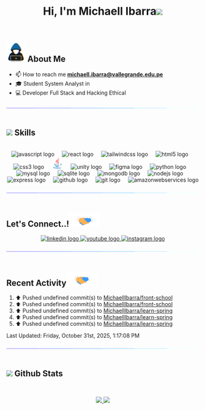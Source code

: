 <h1 align="center"><b>Hi, I'm Michaell Ibarra</b><img src="https://media.giphy.com/media/hvRJCLFzcasrR4ia7z/giphy.gif" width="35"></h1>

<br>


## <picture><img src = "/assets/img/about_me.gif" width = 50px></picture> **About Me**

- 📫 How to reach me **michaell.ibarra@vallegrande.edu.pe**
- 🎓 Student System Analyst in 
- 💻 Developer Full Stack and Hacking Ethical

<img src="/assets/img/line.gif"><br><br>


## <img src="https://media2.giphy.com/media/QssGEmpkyEOhBCb7e1/giphy.gif?cid=ecf05e47a0n3gi1bfqntqmob8g9aid1oyj2wr3ds3mg700bl&rid=giphy.gif" width ="25"><b> Skills</b>
<br>

<div align="center">
  <img src="https://cdn.jsdelivr.net/gh/devicons/devicon/icons/javascript/javascript-original.svg" height="30" alt="javascript logo" title="JavaScript"  />
  <!-- <img width="12" /> -->
  <!-- <img src="https://cdn.jsdelivr.net/gh/devicons/devicon/icons/typescript/typescript-original.svg" height="30" alt="typescript logo" title="TypeScript" /> -->
  <!-- <img width="12" />
  <img src="https://avatars.githubusercontent.com/u/44914786?s=200&v=4" height="30" alt="astro logo" title="Astro Build" /> -->
  <img width="12" />
  <img src="https://cdn.jsdelivr.net/gh/devicons/devicon/icons/react/react-original.svg" height="30" alt="react logo" title="React" />
  <!-- <img width="12" />
  <img src="https://cdn.jsdelivr.net/gh/devicons/devicon/icons/nextjs/nextjs-original.svg" height="30" alt="nextjs logo" title="Next.js" /> -->
  <img width="12" />
  <img src="https://cdn.simpleicons.org/tailwindcss/06B6D4" height="30" alt="tailwindcss logo" title="Tailwind CSS" />
  <!-- <img width="12" />
  <img src="https://upload.wikimedia.org/wikipedia/commons/f/f1/Vitejs-logo.svg" height="30" alt="vite logo" title="Vite" /> -->
  <img width="12" />
  <img src="https://cdn.jsdelivr.net/gh/devicons/devicon/icons/html5/html5-original.svg" height="30" alt="html5 logo" title="HTML5"  />
  <img width="12" />
  <img src="https://cdn.jsdelivr.net/gh/devicons/devicon/icons/css3/css3-original.svg" height="30" alt="css3 logo" title="CSS" />
  <img width="12" />
  <img src="https://raw.githubusercontent.com/devicons/devicon/master/icons/java/java-original.svg" height="30" alt="java logo" title="java" />
  <img width="12" />
  <img src="https://www.vectorlogo.zone/logos/unity3d/unity3d-icon.svg" height="30" alt="unity logo" title="unity" />
  <img width="12" />
  <img src="https://cdn.jsdelivr.net/gh/devicons/devicon/icons/figma/figma-original.svg" height="30" alt="figma logo" title="Figma" />
  <img width="12" />
  <img src="https://cdn.jsdelivr.net/gh/devicons/devicon/icons/python/python-original.svg" height="30" alt="python logo" title="Python" />
  <img width="12" />
  <img src="https://cdn.jsdelivr.net/gh/devicons/devicon/icons/mysql/mysql-original.svg" height="30" alt="mysql logo" title="MySQL" />
  <img width="12" />
  <img src="https://cdn.jsdelivr.net/gh/devicons/devicon/icons/sqlite/sqlite-original.svg" height="30" alt="sqlite logo" title="SQLite3" />
  <img width="12" />
  <img src="https://cdn.jsdelivr.net/gh/devicons/devicon/icons/mongodb/mongodb-original.svg" height="30" alt="mongodb logo" title="MongoDB"/>
  <img width="12" />
  <img src="https://cdn.jsdelivr.net/gh/devicons/devicon/icons/nodejs/nodejs-original.svg" height="30" alt="nodejs logo" title="Node.js"/>
  <img width="12" />
  <img src="https://skillicons.dev/icons?i=express" height="30" alt="express logo" title="Express.js" />
  <!-- <img width="12" />
  <img src="https://static-00.iconduck.com/assets.00/nestjs-icon-512x510-9nvpcyc3.png" height="30" alt="nest.js logo" title="NestJS"  /> -->
  <img width="12" />
  <img src="https://skillicons.dev/icons?i=github" height="30" alt="github logo" title="Github" />
  <img width="12" />
  <img src="https://cdn.jsdelivr.net/gh/devicons/devicon/icons/git/git-original.svg" height="30" alt="git logo" title="Git" />
  <img width="12" />
  <img src="https://skillicons.dev/icons?i=aws" height="30" alt="amazonwebservices logo" title="Amazon Web Services" />
</div>

<img src="/assets/img/line.gif"><br><br>

## <b> Let's Connect..!</b><img src="https://github.com/0xAbdulKhalid/0xAbdulKhalid/raw/main/assets/mdImages/handshake.gif" width ="80">

<div align="center">
  <a href="https://www.linkedin.com/in/michaelll-ibarra-martinez-a1884a274/" target="_blank">
    <img src="https://img.shields.io/static/v1?message=LinkedIn&logo=linkedin&label=&color=0077B5&logoColor=white&labelColor=&style=for-the-badge" height="35" alt="linkedin logo"  />
  <a href="https://www.youtube.com/@BYMATICHELO" target="_blank">
    <img src="https://img.shields.io/static/v1?message=Youtube&logo=youtube&label=&color=FF0000&logoColor=white&labelColor=&style=for-the-badge" height="35" alt="youtube logo"  />
  </a>
  <a href="https://www.instagram.com/matichelo.dev/" target="_blank">
    <img src="https://img.shields.io/static/v1?message=Instagram&logo=instagram&label=&color=E4405F&logoColor=white&labelColor=&style=for-the-badge" height="35" alt="instagram logo"  />
  </a>
  
</div>

<img src="/assets/img/line.gif"><br><br>

## <b> Recent Activity</b><img src="https://github.com/0xAbdulKhalid/0xAbdulKhalid/raw/main/assets/mdImages/handshake.gif" width ="80">

<!--RECENT_ACTIVITY:start-->
1. ⬆️ Pushed undefined commit(s) to [MichaellIbarra/front-school](https://github.com/MichaellIbarra/front-school)<br>
2. ⬆️ Pushed undefined commit(s) to [MichaellIbarra/front-school](https://github.com/MichaellIbarra/front-school)<br>
3. ⬆️ Pushed undefined commit(s) to [MichaellIbarra/learn-spring](https://github.com/MichaellIbarra/learn-spring)<br>
4. ⬆️ Pushed undefined commit(s) to [MichaellIbarra/learn-spring](https://github.com/MichaellIbarra/learn-spring)<br>
5. ⬆️ Pushed undefined commit(s) to [MichaellIbarra/learn-spring](https://github.com/MichaellIbarra/learn-spring)<br>
<!--RECENT_ACTIVITY:end-->

<!--RECENT_ACTIVITY:last_update-->
Last Updated: Friday, October 31st, 2025, 1:17:08 PM
<!--RECENT_ACTIVITY:last_update_end-->

<img src="/assets/img/line.gif"><br><br>
## <img src="https://media.giphy.com/media/iY8CRBdQXODJSCERIr/giphy.gif" width="35"><b> Github Stats </b>
<br>

<p align="center">
  <a href="https://github.com/MichaellIbarra">
    <img height="180em" src="https://github-readme-stats.vercel.app/api?username=MichaellIbarra&theme=dark&show_icons=true"/>
  </a>
  <a href="https://github.com/MichaellIbarra">
    <img height="180em" src="https://github-readme-stats-eight-theta.vercel.app/api/top-langs/?username=MichaellIbarra&layout=compact&langs_count=8&theme=algolia"/>
  </a>
</p>

